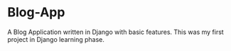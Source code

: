 # Blog-App
A Blog Application written in Django with basic features.
This was my first project in Django learning phase.
